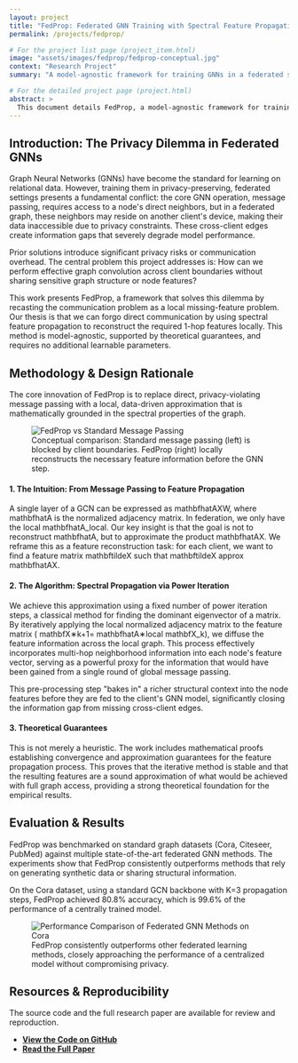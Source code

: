 ```yaml
---
layout: project
title: "FedProp: Federated GNN Training with Spectral Feature Propagation"
permalink: /projects/fedprop/

# For the project list page (project_item.html)
image: "assets/images/fedprop/fedprop-conceptual.jpg"
context: "Research Project"
summary: "A model-agnostic framework for training GNNs in a federated setting by recasting cross-client edges as a missing-feature problem and solving it with spectral propagation."

# For the detailed project page (project.html)
abstract: >
  This document details FedProp, a model-agnostic framework for training Graph Neural Networks (GNNs) in a federated setting. We address the fundamental challenge of "cross-client edges" by recasting it as a missing-feature problem. The proposed solution, spectral feature propagation, reconstructs the necessary 1-hop features locally via power iteration, eliminating the need for direct inter-client communication. This method comes with theoretical convergence and approximation guarantees and empirically achieves 99.6% of the performance of a centralized model on the Cora dataset without additional communication overhead or privacy risks.
---
```

## <i class="fas fa-bullseye mr-2"></i>Introduction: The Privacy Dilemma in Federated GNNs
Graph Neural Networks (GNNs) have become the standard for learning on relational data. However, training them in privacy-preserving, federated settings presents a fundamental conflict: the core GNN operation, message passing, requires access to a node's direct neighbors, but in a federated graph, these neighbors may reside on another client's device, making their data inaccessible due to privacy constraints. These cross-client edges create information gaps that severely degrade model performance.

Prior solutions introduce significant privacy risks or communication overhead. The central problem this project addresses is: How can we perform effective graph convolution across client boundaries without sharing sensitive graph structure or node features?

This work presents FedProp, a framework that solves this dilemma by recasting the communication problem as a local missing-feature problem. Our thesis is that we can forgo direct communication by using spectral feature propagation to reconstruct the required 1-hop features locally. This method is model-agnostic, supported by theoretical guarantees, and requires no additional learnable parameters.

## <i class="fas fa-sitemap mr-2"></i>Methodology & Design Rationale
The core innovation of FedProp is to replace direct, privacy-violating message passing with a local, data-driven approximation that is mathematically grounded in the spectral properties of the graph.

<figure class="figure w-100 text-center my-4">
<img src="https://www.google.com/search?q=https://placehold.co/800x400/28a745/ffffff%3Ftext%3DFedProp%2Bvs%2BStandard%2BMessage%2BPassing" class="figure-img img-fluid rounded shadow-sm" alt="FedProp vs Standard Message Passing">
<figcaption class="figure-caption text-center mt-2">Conceptual comparison: Standard message passing (left) is blocked by client boundaries. FedProp (right) locally reconstructs the necessary feature information before the GNN step.</figcaption>
</figure>

<h4>1. The Intuition: From Message Passing to Feature Propagation</h4>
A single layer of a GCN can be expressed as 
mathbfhatAXW, where 
mathbfhatA is the normalized adjacency matrix. In federation, we only have the local 
mathbfhatA_local. Our key insight is that the goal is not to reconstruct 
mathbfhatA, but to approximate the product 
mathbfhatAX. We reframe this as a feature reconstruction task: for each client, we want to find a feature matrix 
mathbftildeX such that 
mathbftildeX
approx
mathbfhatAX.

<h4>2. The Algorithm: Spectral Propagation via Power Iteration</h4>
We achieve this approximation using a fixed number of power iteration steps, a classical method for finding the dominant eigenvector of a matrix. By iteratively applying the local normalized adjacency matrix to the feature matrix (
mathbfX∗k+1=
mathbfhatA∗local
mathbfX_k), we diffuse the feature information across the local graph. This process effectively incorporates multi-hop neighborhood information into each node's feature vector, serving as a powerful proxy for the information that would have been gained from a single round of global message passing.

This pre-processing step "bakes in" a richer structural context into the node features before they are fed to the client's GNN model, significantly closing the information gap from missing cross-client edges.

<h4>3. Theoretical Guarantees</h4>
This is not merely a heuristic. The work includes mathematical proofs establishing convergence and approximation guarantees for the feature propagation process. This proves that the iterative method is stable and that the resulting features are a sound approximation of what would be achieved with full graph access, providing a strong theoretical foundation for the empirical results.

## <i class="fas fa-chart-line mr-2"></i>Evaluation & Results
FedProp was benchmarked on standard graph datasets (Cora, Citeseer, PubMed) against multiple state-of-the-art federated GNN methods. The experiments show that FedProp consistently outperforms methods that rely on generating synthetic data or sharing structural information.

On the Cora dataset, using a standard GCN backbone with K=3 propagation steps, FedProp achieved 80.8% accuracy, which is 99.6% of the performance of a centrally trained model.

<figure class="figure w-100 text-center my-4">
<img src="https://www.google.com/search?q=https://placehold.co/800x450/495057/ffffff%3Ftext%3DBar%2BChart:%2BFedProp%2Bvs%2BOther%2BMethods%2Bon%2BCora" class="figure-img img-fluid rounded shadow-sm" alt="Performance Comparison of Federated GNN Methods on Cora">
<figcaption class="figure-caption text-center mt-2">FedProp consistently outperforms other federated learning methods, closely approaching the performance of a centralized model without compromising privacy.</figcaption>
</figure>

## <i class="fas fa-code-branch mr-2"></i>Resources & Reproducibility
The source code and the full research paper are available for review and reproduction.

<ul>
<li><a href="#link-to-fedprop-repo" target="_blank"><strong><i class="fab fa-github mr-2"></i>View the Code on GitHub</strong></a></li>
<li><a href="#link-to-fedprop-paper.pdf" target="_blank"><strong><i class="fas fa-file-pdf mr-2"></i>Read the Full Paper</strong></a></li>
</ul>